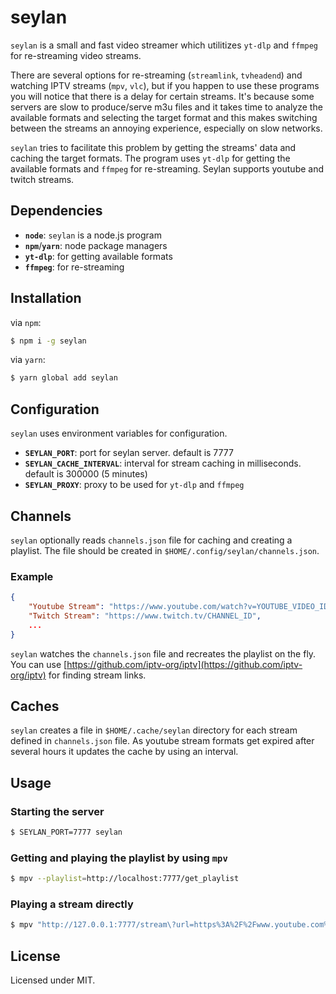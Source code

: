 # seylan
`seylan` is a small and fast video streamer which utilitizes 
`yt-dlp` and `ffmpeg` for re-streaming video streams. 

There are several options for re-streaming (`streamlink`, `tvheadend`) and watching IPTV streams (`mpv`, `vlc`), 
but if you happen to use these programs you will notice that there is 
a delay for certain streams. It's because some servers are slow to produce/serve m3u files and it takes time
to analyze the available formats and selecting the target format and this makes switching between the streams 
an annoying experience, especially on slow networks.

`seylan` tries to facilitate this problem 
by getting the streams' data and caching the target formats. 
The program uses `yt-dlp` for getting the available formats and `ffmpeg` for re-streaming. Seylan supports youtube and twitch streams.

## Dependencies
- **`node`**: `seylan` is a node.js program
- **`npm`**/**`yarn`**: node package managers
- **`yt-dlp`**: for getting available formats
- **`ffmpeg`**: for re-streaming

## Installation
via `npm`:
```bash
$ npm i -g seylan
```

via `yarn`:
```bash
$ yarn global add seylan
```

## Configuration
`seylan` uses environment variables for configuration. 
- **`SEYLAN_PORT`**: port for seylan server. default is 7777
- **`SEYLAN_CACHE_INTERVAL`**: interval for stream caching in milliseconds. default is 300000 (5 minutes)
- **`SEYLAN_PROXY`**: proxy to be used for `yt-dlp` and `ffmpeg`

## Channels
`seylan` optionally reads `channels.json` file for caching and creating a playlist. 
The file should be created in `$HOME/.config/seylan/channels.json`.

### Example
```json
{
    "Youtube Stream": "https://www.youtube.com/watch?v=YOUTUBE_VIDEO_ID",
    "Twitch Stream": "https://www.twitch.tv/CHANNEL_ID",
    ...
}
```

`seylan` watches the `channels.json` file and recreates the 
playlist on the fly. You can use [https://github.com/iptv-org/iptv](https://github.com/iptv-org/iptv) 
for finding stream links.

## Caches
`seylan` creates a file in `$HOME/.cache/seylan` directory for each stream defined in `channels.json` file. 
As youtube stream formats get expired after several hours it updates the cache by using an interval.

## Usage

### Starting the server
```bash
$ SEYLAN_PORT=7777 seylan
```

### Getting and playing the playlist by using `mpv`
```bash
$ mpv --playlist=http://localhost:7777/get_playlist
```

### Playing a stream directly
```bash
$ mpv "http://127.0.0.1:7777/stream\?url=https%3A%2F%2Fwww.youtube.com%2Fwatch%3Fv%3DdQw4w9WgXcQ"
```

## License
Licensed under MIT.

